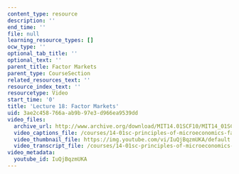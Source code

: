 ```yaml
---
content_type: resource
description: ''
end_time: ''
file: null
learning_resource_types: []
ocw_type: ''
optional_tab_title: ''
optional_text: ''
parent_title: Factor Markets
parent_type: CourseSection
related_resources_text: ''
resource_index_text: ''
resourcetype: Video
start_time: '0'
title: 'Lecture 18: Factor Markets'
uid: 3ae2c458-766a-ab9b-97e3-d966ea9539dd
video_files:
  archive_url: http://www.archive.org/download/MIT14.01SCF10/MIT14_01SCF10_lec18_300k.mp4
  video_captions_file: /courses/14-01sc-principles-of-microeconomics-fall-2011/fd1e327af2e055d4adc950f38da9c898_IuQjBqzmUKA.vtt
  video_thumbnail_file: https://img.youtube.com/vi/IuQjBqzmUKA/default.jpg
  video_transcript_file: /courses/14-01sc-principles-of-microeconomics-fall-2011/3ca3ceeb019dba89af880bb5a97f2e65_IuQjBqzmUKA.pdf
video_metadata:
  youtube_id: IuQjBqzmUKA
---
```

